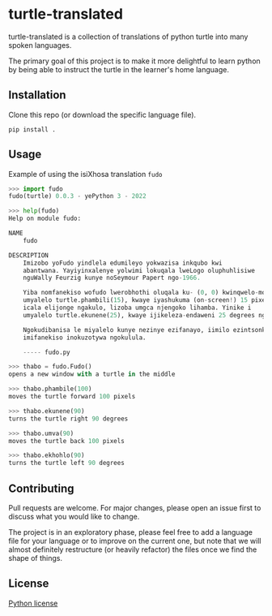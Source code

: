# turtle-translated

turtle-translated is a collection of translations of python turtle into many spoken languages.

The primary goal of this project is to make it more delightful to learn python by being able to instruct the turtle in the learner's home language.

## Installation

Clone this repo (or download the specific language file).

```
pip install .
```

## Usage
Example of using the isiXhosa translation `fudo`
```python console
>>> import fudo
fudo(turtle) 0.0.3 - yePython 3 - 2022

>>> help(fudo)
Help on module fudo:

NAME
    fudo

DESCRIPTION
    Imizobo yoFudo yindlela edumileyo yokwazisa inkqubo kwi
    abantwana. Yayiyinxalenye yolwimi lokuqala lweLogo oluphuhlisiwe
    nguWally Feurzig kunye noSeymour Papert ngo-1966.

    Yiba nomfanekiso wofudo lwerobhothi oluqala ku- (0, 0) kwinqwelo-moya ye-x. Emva kwe ``import ufudo``, lunike
    umyalelo turtle.phambili(15), kwaye iyashukuma (on-screen!) 15 pixels in
    icala elijonge ngakulo, lizoba umgca njengoko lihamba. Yinike i
    umyalelo turtle.ekunene(25), kwaye ijikeleza-endaweni 25 degrees ngokwewotshi.

    Ngokudibanisa le miyalelo kunye nezinye ezifanayo, iimilo ezintsonkothileyo kunye
    imifanekiso inokuzotywa ngokulula.

    ----- fudo.py

>>> thabo = fudo.Fudo()
opens a new window with a turtle in the middle

>>> thabo.phambile(100)
moves the turtle forward 100 pixels

>>> thabo.ekunene(90)
turns the turtle right 90 degrees

>>> thabo.umva(90)
moves the turtle back 100 pixels

>>> thabo.ekhohlo(90)
turns the turtle left 90 degrees

```

## Contributing
Pull requests are welcome. For major changes, please open an issue first to discuss what you would like to change.

The project is in an exploratory phase, please feel free to add a language file for your language or to improve on the current one, but note that we will almost definitely restructure (or heavily refactor) the files once we find the shape of things.

## License
[Python license](https://docs.python.org/3/license.html)
